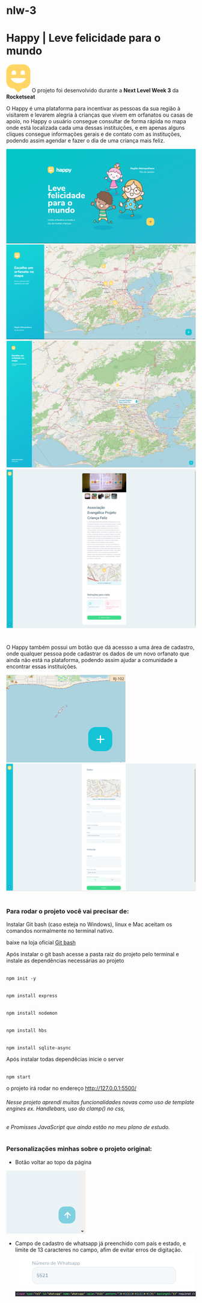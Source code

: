 # nlw-3
# Happy | Leve felicidade para o mundo
![](/public/images/logo-icon.png) O projeto foi desenvolvido durante a **Next Level Week 3** da **Rocketseat**

O Happy é uma plataforma para incentivar as pessoas da sua região à visitarem e levarem alegria à crianças que 
vivem em orfanatos ou casas de apoio, no Happy o usuário consegue consultar de forma rápida no mapa onde está localizada
cada uma dessas instituições, e em apenas alguns cliques consegue informações gerais e de contato com as instituções, podendo 
assim agendar e fazer o dia de uma criança mais feliz.


![](/public/images/happy1.png)
![](/public/images/happy2.png)
![](/public/images/happy5.png)
![](/public/images/happy6.png)

#


 O Happy também possui um botão que dá acessso a uma área de cadastro, onde qualquer pessoa pode cadastrar os dados de um novo orfanato
que ainda não está na plataforma, podendo assim ajudar a comunidade a encontrar essas instituições.


![](/public/images/happy3.png)
![](/public/images/happy4.png)





#

### Para rodar o projeto você vai precisar de:
Instalar Git bash (caso esteja no Windows), linux e Mac aceitam os comandos normalmente no terminal nativo.

baixe na loja oficial [Git bash](https://git-scm.com/downloads)

Após instalar o git bash acesse a pasta raiz do projeto pelo terminal e instale as dependências necessárias ao projeto

```

npm init -y

```

```

npm install express

```
```

npm install nodemon

```
```

npm install hbs

```
```

npm install sqlite-async

```

Após instalar todas dependêcias inicie o server

```

npm start

```
o projeto irá rodar no endereço http://127.0.0.1:5500/

###### Nesse projeto aprendi muitas funcionalidades novas como uso de template engines ex. Handlebars, uso do clamp() no css,
###### e Promisses JavaScript que ainda estão no meu plano de estudo.
#
### Personalizações minhas sobre o projeto original:

- Botão voltar ao topo da página


![](/public/images/happy8.png)


- Campo de cadastro de whatsapp já preenchido com país e estado, e limite de 13 caracteres no campo, afim de evitar erros de digitação.
![](/public/images/happy7.png)
![](/public/images/happy9.png)

